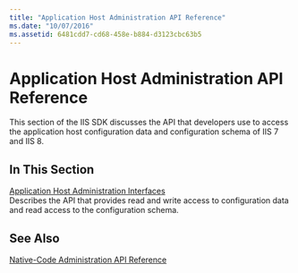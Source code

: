 ```yaml
---
title: "Application Host Administration API Reference"
ms.date: "10/07/2016"
ms.assetid: 6481cdd7-cd68-458e-b884-d3123cbc63b5
---
```

# Application Host Administration API Reference
This section of the IIS SDK discusses the API that developers use to access the application host configuration data and configuration schema of IIS 7 and IIS 8.  
  
## In This Section  
 [Application Host Administration Interfaces](../../web-development-reference/native-code-api-reference/application-host-administration-interfaces.md)  
 Describes the API that provides read and write access to configuration data and read access to the configuration schema.  
  
## See Also  
 [Native-Code Administration API Reference](../../web-development-reference/native-code-api-reference/native-code-administration-api-reference.md)
